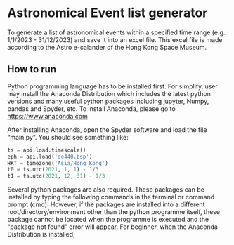 # Astronomical Event list generator
To generate a list of astronomical events within a specified time range (e.g.: 1/1/2023 - 31/12/2023) and save it into an excel file. This excel file is made according to the Astro e-calander of the Hong Kong Space Museum.

## How to run

Python programming language has to be installed first. For simplify, user may install the Anaconda Distribution which includes the latest python versions and many useful python packages including jupyter, Numpy, pandas and Spyder, etc. To install Anaconda, please go to
https://www.anaconda.com

After installing Anaconda, open the Spyder software and load the file “main.py”. You should see something like:

```python
ts = api.load.timescale()
eph = api.load('de440.bsp')
HKT = timezone('Asia/Hong_Kong')
t0 = ts.utc(2021, 1, 1) - 1/3
t1 = ts.utc(2021, 12, 31) - 1/3
```

Several python packages are also required. These packages can be installed by typing the following commands in the terminal or command prompt (cmd). However, if the packages are installed into a different root/directory/environment other than the python programme itself, these package cannot be located when the programme is executed and the “package not found” error will appear. For beginner, when the Anaconda Distribution is installed, 
